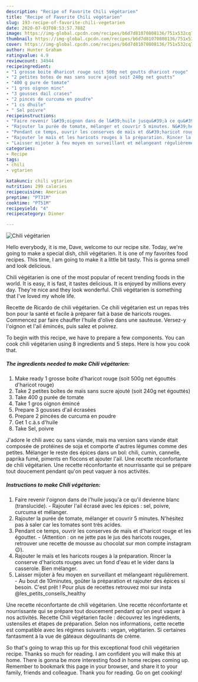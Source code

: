 ```yaml
---
description: "Recipe of Favorite Chili végétarien"
title: "Recipe of Favorite Chili végétarien"
slug: 193-recipe-of-favorite-chili-vegetarien
date: 2020-07-03T08:53:57.788Z
image: https://img-global.cpcdn.com/recipes/b6d7d81070808136/751x532cq70/chili-vegetarien-photo-principale-de-la-recette.jpg
thumbnail: https://img-global.cpcdn.com/recipes/b6d7d81070808136/751x532cq70/chili-vegetarien-photo-principale-de-la-recette.jpg
cover: https://img-global.cpcdn.com/recipes/b6d7d81070808136/751x532cq70/chili-vegetarien-photo-principale-de-la-recette.jpg
author: Hunter Graham
ratingvalue: 4.9
reviewcount: 34944
recipeingredient:
- "1 grosse boite dharicot rouge soit 500g net goutts dharicot rouge"
- "2 petites botes de mas sans sucre ajout soit 240g net goutts"
- "400 g pure de tomate"
- "1 gros oignon minc"
- "3 gousses dail crases"
- "2 pinces de curcuma en poudre"
- "1 cs dhuile"
- " Sel poivre"
recipeinstructions:
- "Faire revenir l&#39;oignon dans de l&#39;huile jusqu&#39;à ce qu&#39;il devienne blanc (translucide). Rajouter l&#39;ail écrasé avec les épices : sel, poivre, curcuma et mélanger."
- "Rajouter la purée de tomate, mélanger et couvrir 5 minutes. N&#39;hésitez pas à saler car les tomates sont très acides."
- "Pendant ce temps, ouvrir les conserves de maïs et d&#39;haricot rouge et les égoutter. (Attention : on ne jette pas le jus des haricots rouges, retrouver une recette de mousse au chocolat sur mon compte instagram 😉)."
- "Rajouter le maïs et les haricots rouges à la préparation. Rincer la conserve d&#39;haricots rouges avec un fond d&#39;eau et le vider dans la casserole. Bien mélanger."
- "Laisser mijoter à feu moyen en surveillant et mélangeant régulièrement. Au bout de 10minutes, goûter la préparation et rajouter des épices si besoin. C&#39;est prêt ! Pour plus de recettes retrouvez moi sur insta @les_petits_conseils_healthy"
categories:
- Recipe
tags:
- chili
- vgtarien

katakunci: chili vgtarien 
nutrition: 299 calories
recipecuisine: American
preptime: "PT31M"
cooktime: "PT51M"
recipeyield: "4"
recipecategory: Dinner

---
```



![Chili végétarien](https://img-global.cpcdn.com/recipes/b6d7d81070808136/751x532cq70/chili-vegetarien-photo-principale-de-la-recette.jpg)

Hello everybody, it is me, Dave, welcome to our recipe site. Today, we're going to make a special dish, chili végétarien. It is one of my favorites food recipes. This time, I am going to make it a little bit tasty. This is gonna smell and look delicious.

Chili végétarien is one of the most popular of recent trending foods in the world. It is easy, it is fast, it tastes delicious. It is enjoyed by millions every day. They're nice and they look wonderful. Chili végétarien is something that I've loved my whole life.

Recette de Ricardo de chili végétarien. Ce chili végétarien est un repas très bon pour la santé et facile à préparer fait à base de haricots rouges. Commencez par faire chauffer l&#39;huile d&#39;olive dans une sauteuse. Versez-y l&#39;oignon et l&#39;ail émincés, puis salez et poivrez.


To begin with this recipe, we have to prepare a few components. You can cook chili végétarien using 8 ingredients and 5 steps. Here is how you cook that.

<!--inarticleads1-->

##### The ingredients needed to make Chili végétarien:

1. Make ready 1 grosse boite d&#39;haricot rouge (soit 500g net égouttés d&#39;haricot rouge)
1. Take 2 petites boîtes de maïs sans sucre ajouté (soit 240g net égouttés)
1. Take 400 g purée de tomate
1. Take 1 gros oignon émincé
1. Prepare 3 gousses d&#39;ail écrasées
1. Prepare 2 pincées de curcuma en poudre
1. Get 1 c.à.s d&#39;huile
1. Take  Sel, poivre


J&#39;adore le chili avec ou sans viande, mais ma version sans viande était composée de protéines de soja et comporte d&#39;autres légumes comme des petites. Mélanger le reste des épices dans un bol: chili, cumin, cannelle, paprika fumé, piments en flocons et ajouter l&#39;ail. Une recette réconfortante de chili végétarien. Une recette réconfortante et nourrissante qui se prépare tout doucement pendant qu&#39;on peut vaquer à nos activités. 

<!--inarticleads2-->

##### Instructions to make Chili végétarien:

1. Faire revenir l&#39;oignon dans de l&#39;huile jusqu&#39;à ce qu&#39;il devienne blanc (translucide). - Rajouter l&#39;ail écrasé avec les épices : sel, poivre, curcuma et mélanger.
1. Rajouter la purée de tomate, mélanger et couvrir 5 minutes. N&#39;hésitez pas à saler car les tomates sont très acides.
1. Pendant ce temps, ouvrir les conserves de maïs et d&#39;haricot rouge et les égoutter. - (Attention : on ne jette pas le jus des haricots rouges, retrouver une recette de mousse au chocolat sur mon compte instagram 😉).
1. Rajouter le maïs et les haricots rouges à la préparation. Rincer la conserve d&#39;haricots rouges avec un fond d&#39;eau et le vider dans la casserole. Bien mélanger.
1. Laisser mijoter à feu moyen en surveillant et mélangeant régulièrement. - Au bout de 10minutes, goûter la préparation et rajouter des épices si besoin. C&#39;est prêt ! Pour plus de recettes retrouvez moi sur insta @les_petits_conseils_healthy


Une recette réconfortante de chili végétarien. Une recette réconfortante et nourrissante qui se prépare tout doucement pendant qu&#39;on peut vaquer à nos activités. Recette Chili végétarien facile : découvrez les ingrédients, ustensiles et étapes de préparation. Selon nos informations, cette recette est compatible avec les régimes suivants : vegan, végétarien. Si certaines fantasment à la vue de gâteaux dégoulinants de crème. 

So that's going to wrap this up for this exceptional food chili végétarien recipe. Thanks so much for reading. I am confident you will make this at home. There is gonna be more interesting food in home recipes coming up. Remember to bookmark this page in your browser, and share it to your family, friends and colleague. Thank you for reading. Go on get cooking!
